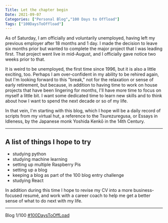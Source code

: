 ```yaml
---
Title: Let the chapter begin
Date: 2021-09-07
Categories: ["Personal Blog","100 Days to Offload"]
Tags: ["100DaysToOffload"]
---
```


As of Saturday, I am officially and voluntarily unemployed, having left my previous employer after 18 months and 1 day. I made the decision to leave six months prior but wanted to complete the major project that I was leading first. That project went live in mid-August, and I officially gave notice two weeks prior to that.

It is weird to be unemployed, the first time since 1996, but it is also a little exciting, too. Perhaps I am over-confident in my ability to be rehired again, but I'm looking forward to this "break," not for the relaxation or sense of early retirement, but because, in addition to having time to work on house projects that have been lingering for months, I'll have more time to focus on myself a little bit. I want some dedicated time to learn new skills and to think about how I want to spend the next decade or so of my life.

In that vein, I'm starting with this blog, which I hope will be a daily record of scripts from my virtual hut, a reference to the Tsurezuregusa, or Essays in Idleness, by the Japanese monk Yoshida Kenkō in the 14th Century.

***

## A list of things I hope to try

* studying python
* studying machine learning
* setting up multiple Raspberry Pis
* setting up a blog
* keeping a blog as part of the 100 blog entry challenge
* studying React

In addition during this time I hope to revise my CV into a more business-focused resumé, and work with a career coach to help me get a better sense of what to do next with my life.

***

Blog 1/100 [#100DaysToOffLoad](https://100daystooffload.com)